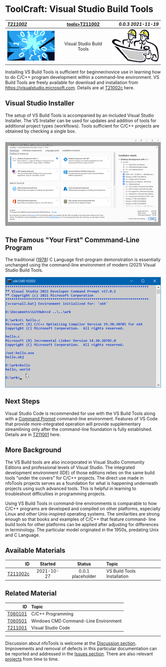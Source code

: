 <!-- index.md 0.0.3                 UTF-8                          2021-11-19
     ----1----|----2----|----3----|----4----|----5----|----6----|----7----|--*

                      VISUAL STUDIO BUILD TOOLS
     -->

# ToolCraft: Visual Studio Build Tools

| ***[T211002](.)*** | [tools](../)[>T211002](.) | ***0.0.3 2021-11-19*** |
| :--                |       :-:          | --: |
| ![nfotools](../../images/nfoWorks-2014-06-02-1702-LogoSmall.png) | Visual Studio Build Tools | ![Hard Hat Area](../../images/hardhat-logo.gif) |

Installing VS Build Tools is sufficient for beginner/novice use
in learning how to do C/C++ program development within a command-line
environment. VS Build Tools are freely available for download and
installation from <https://visualstudio.microsoft.com>.  Details are at
[T21002c](T211002c) here.

## Visual Studio Installer

The setup of VS Build Tools is accompanied by an included Visual Studio
Installer.  The VS Installer can be used for updates and addition of
tools for additional project types (workflows).  Tools sufficient for C/C++
projects are obtained by checking a single box.

![VS Installer Workflow Setup](T211002c/VSBuildTools-2021-11-08-0826-Installer.png)

## The Famous "Your First" Commmand-Line Program

The traditional
([1978](../T060101/T060101b.html#kernighan-brian-w-ritchie-dennis-m-1988-the-c-programming-language))
C Language first-program demonstration is essentially
unchanged using the command-line environment of modern (2021) Visual Studio
Build Tools.

![Hello World](T211002-HelloWorld.png)

## Next Steps

Visual Studio Code is recommended for use with the VS Build Tools along
with a [Command Prompt](..\T060501) command-line environment.  Features of
 VS Code that provide more-integrated operation will provide supplementary
 streamlining only after the command-line foundation is fully established.
 Details are in [T211001](..\T211001) here.

## More Background

The VS Build tools are also incorporated in Visual Studio Community
Editions and professional levels of Visual Studio.  The integrated
development environment (IDE) of those editions relies on the same build
tools "under the covers" for C/C++ projects.  The direct use made in
nfoTools projects serves as a foundation for what is happening underneath
projects using such advanced tools.  This is helpful in learning to
troubleshoot difficulties in programming projects.

Using VS Build Tools in command-line environments is comparable to how
C/C++ programs are developed and compiled on other platforms, especially
Linux and other Unix-inspired operating systems.  The similarities are
strong enough so that books and examples of C/C++ that feature command-
line build tools for other platforms can be applied after adjusting for
differences in terminology.  The particular model originated in the 1950s,
predating Unix and C Language.

## Available Materials

| **ID** | **Started** | **Status** | **Topic** |
|   --:   |   :-:   |  :-:   |  :--  |
| [T211002c](T211002c/) | 2021-10-27 | 0.0.1 placeholder | VS Build Tools Installation |

## Related Material

| **ID** | **Topic** |
|  --:   |  :--  |
| [T060101](..\T060101) | C/C++ Programming |
| [T060501](..\T060501) | Windows CMD Command-Line Environment |
| [T211001](..\T211001) | Visual Studio Code |

----

Discussion about nfoTools is welcome at the
[Discussion section](https://github.com/orcmid/nfoTools/discussions).
Improvements and removal of defects in this particular documentation can be
reported and addressed in the
[Issues section](https://github.com/orcmid/nfoTools/issues).  There are also
relevant [projects](https://github.com/orcmid/nfoTools/projects) from time to
time.

<!-- ----1----|----2----|----3----|----4----|----5----|----6----|----7----|--*

     0.0.3 2021-11-19T22:54Z Repair and touch-up
     0.0.2 2021-11-19T18:08Z Full Draft text
     0.0.1 2021-10-30T15:56Z Touch up dates
     0.0.0 2021-10-27T20:18Z Clone from T211001/index.md for boilerplate

               *** end of docs/tools/T211002/index.md ***
     -->

